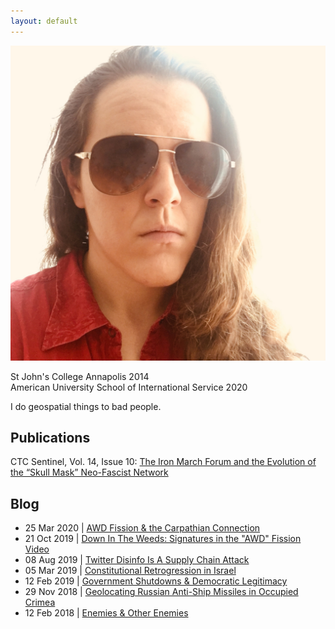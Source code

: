 ```yaml
---
layout: default
---
```


<img class="profile-picture" src="./assets/images/opsecface.jpg">

St John's College Annapolis 2014   
American University School of International Service 2020

I do geospatial things to bad people.

## Publications
CTC Sentinel, Vol. 14, Issue 10: [The Iron March Forum and the Evolution of the “Skull Mask” Neo-Fascist Network](https://ctc.usma.edu/the-iron-march-forum-and-the-evolution-of-the-skull-mask-neo-fascist-network/)

## Blog
* 25 Mar 2020 \| [AWD Fission & the Carpathian Connection](https://heupchurch.github.io/carpathia)
* 21 Oct 2019 \| [Down In The Weeds: Signatures in the "AWD" Fission Video](https://heupchurch.github.io/fission)
* 08 Aug 2019 \| [Twitter Disinfo Is A Supply Chain Attack](https://heupchurch.github.io/twitter-supply-chain-attacks)
* 05 Mar 2019 \| [Constitutional Retrogression in Israel](https://heupchurch.github.io/retrogression-israel)
* 12 Feb 2019 \| [Government Shutdowns & Democratic Legitimacy](https://heupchurch.github.io/shutdowns-and-democracy)
* 29 Nov 2018 \| [Geolocating Russian Anti-Ship Missiles in Occupied Crimea](https://heupchurch.github.io/kerch-strait-bal-geolocation)
* 12 Feb 2018 \| [Enemies & Other Enemies](https://heupchurch.github.io/enemies-and-other-enemies)
